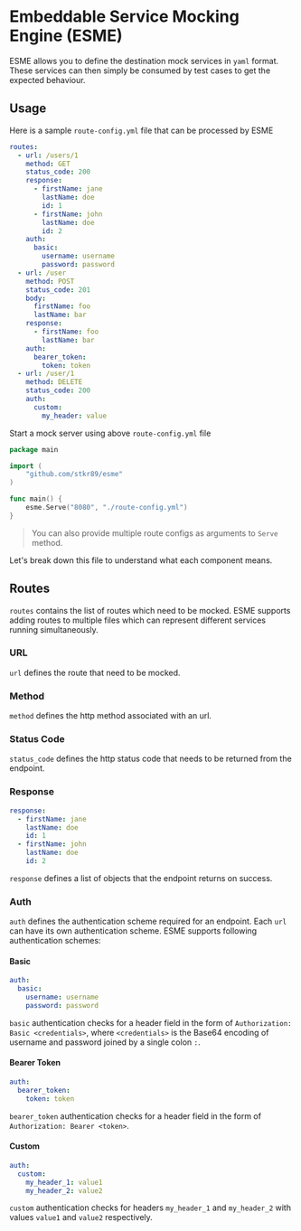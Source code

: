 # Embeddable Service Mocking Engine (ESME)
ESME allows you to define the destination mock services in `yaml` format. These 
services can then simply be consumed by test cases to get the expected behaviour. 
## Usage
Here is a sample `route-config.yml` file that can be processed by ESME
```yaml
routes:
  - url: /users/1
    method: GET
    status_code: 200
    response:
      - firstName: jane
        lastName: doe
        id: 1
      - firstName: john
        lastName: doe
        id: 2
    auth:
      basic:
        username: username
        password: password
  - url: /user
    method: POST
    status_code: 201
    body:
      firstName: foo
      lastName: bar
    response:
      - firstName: foo
        lastName: bar
    auth:
      bearer_token:
        token: token
  - url: /user/1
    method: DELETE
    status_code: 200
    auth:
      custom:
        my_header: value
```
Start a mock server using above `route-config.yml` file
```go
package main

import (
	"github.com/stkr89/esme"
)

func main() {
    esme.Serve("8080", "./route-config.yml")
}
```

> You can also provide multiple route configs as arguments to `Serve` method.  

Let's break down this file to understand what each component means.
## Routes
`routes` contains the list of routes which need to be mocked. ESME supports adding 
routes to multiple files which can represent different services running 
simultaneously.
### URL
`url` defines the route that need to be mocked.
### Method
`method` defines the http method associated with an url.
### Status Code
`status_code` defines the http status code that needs to be returned from the 
endpoint.
### Response
```yaml
response:
  - firstName: jane
    lastName: doe
    id: 1
  - firstName: john
    lastName: doe
    id: 2
```
`response` defines a list of objects that the endpoint returns on success.
### Auth
`auth` defines the authentication scheme required for an endpoint. Each `url` can
have its own authentication scheme. ESME supports following authentication schemes:
#### Basic
```yaml
auth:
  basic:
    username: username
    password: password
```
`basic` authentication checks for a header field in the form of 
`Authorization: Basic <credentials>`, where `<credentials>` is the Base64 
encoding of username and password joined by a single colon `:`.
#### Bearer Token
```yaml
auth:
  bearer_token:
    token: token
```
`bearer_token` authentication checks for a header field in the form of 
`Authorization: Bearer <token>`.
#### Custom
```yaml
auth:
  custom:
    my_header_1: value1
    my_header_2: value2
```
`custom` authentication checks for headers `my_header_1` and `my_header_2` 
with values `value1` and `value2` respectively.